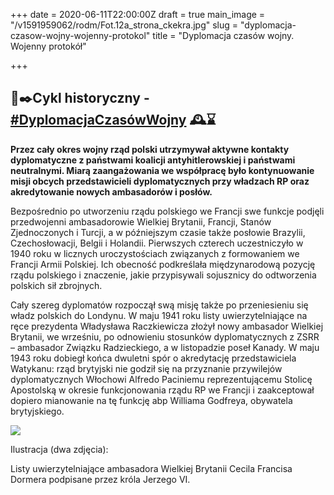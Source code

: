 +++
date = 2020-06-11T22:00:00Z
draft = true
main_image = "/v1591959062/rodm/Fot.12a_strona_ckekra.jpg"
slug = "dyplomacja-czasow-wojny-wojenny-protokol"
title = "Dyplomacja czasów wojny. Wojenny protokół"

+++
## 📜✒️Cykl historyczny - [#DyplomacjaCzasówWojny](https://www.facebook.com/hashtag/dyplomacjaczas%C3%B3wwojny?source=feed_text&epa=HASHTAG&__xts__%5B0%5D=68.ARBGHv06gMDPAP6cd_qLlWcu3dciHV2_8SSgZBiyVLxZ_itchJhmv3nux0NGgK91KtHYU0Brr3ZXP7EknCFcfZXgOQVB75RYqTHjyUzma4tPbuyw7ehIuuq7ek6Wha37paxxhIQzuJij148U9QmX1sdAC4i7hCkVPRuWWuJRoCyF3oXkQVL_JeUvit877a4Ovcr_i1H1LiEm9bbb8QL7WQ-wrpsMVQMM9ihAm3Q5a7snfVklcesGPJCSx1X9aU5JeOSrL2ZnBlYeOgdgm7X77hFXV57IR6Z9gfVNhq9hLGfdJ_tDEod04DsaOt_ONRwmFxWCDygDH5aW9KfGvRAkJIc&__tn__=%2ANK-R) 🕰⌛️

**Przez cały okres wojny rząd polski utrzymywał aktywne kontakty dyplomatyczne z państwami koalicji antyhitlerowskiej i państwami neutralnymi. Miarą zaangażowania we współpracę było kontynuowanie misji obcych przedstawicieli dyplomatycznych przy władzach RP oraz akredytowanie nowych ambasadorów i posłów.** 

Bezpośrednio po utworzeniu rządu polskiego we Francji swe funkcje podjęli przedwojenni ambasadorowie Wielkiej Brytanii, Francji, Stanów Zjednoczonych i Turcji, a w późniejszym czasie także posłowie Brazylii, Czechosłowacji, Belgii i Holandii. Pierwszych czterech uczestniczyło w 1940 roku w licznych uroczystościach związanych z formowaniem we Francji Armii Polskiej. Ich obecność podkreślała międzynarodową pozycję rządu polskiego i znaczenie, jakie przypisywali sojusznicy do odtworzenia polskich sił zbrojnych.

Cały szereg dyplomatów rozpoczął swą misję także po przeniesieniu się władz polskich do Londynu. W maju 1941 roku listy uwierzytelniające na ręce prezydenta Władysława Raczkiewicza złożył nowy ambasador Wielkiej Brytanii, we wrześniu, po odnowieniu stosunków dyplomatycznych z ZSRR – ambasador Związku Radzieckiego, a w listopadzie poseł Kanady. W maju 1943 roku dobiegł końca dwuletni spór o akredytację przedstawiciela Watykanu: rząd brytyjski nie godził się na przyznanie przywilejów dyplomatycznych Włochowi Alfredo Paciniemu reprezentującemu Stolicę Apostolską w okresie funkcjonowania rządu RP we Francji i zaakceptował dopiero mianowanie na tę funkcję abp Williama Godfreya, obywatela brytyjskiego.

![](https://res.cloudinary.com/inspro/image/upload/v1591959187/rodm/Fot.12b_strona_oisa1v.jpg)

Ilustracja (dwa zdjęcia):

Listy uwierzytelniające ambasadora Wielkiej Brytanii Cecila Francisa Dormera podpisane przez króla Jerzego VI.